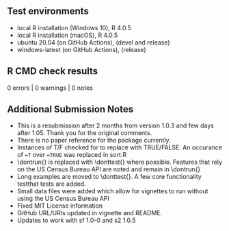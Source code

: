 ## Test environments
* local R installation (Windows 10), R 4.0.5
* local R installation (macOS), R 4.0.5
* ubuntu 20.04 (on GitHub Actions), (devel and release)
* windows-latest (on GitHub Actions), (release)

## R CMD check results

0 errors | 0 warnings | 0 notes


## Additional Submission Notes
* This is a resubmission after 2 months from version 1.0.3 and few days after 1.05. Thank you for the original comments.
* There is no paper reference for the package currently.
* Instances of T/F checked for to replace with TRUE/FALSE. An occurance of `=T` over `=TRUE` was replaced in sort.R
* \dontrun{} is replaced with \donttest{} where possible. Features that rely on the US Census Bureau API are noted and remain in \dontrun{}
* Long examples are moved to \donttest{}. A few core functionality testthat tests are added.
* Small data files were added which allow for vignettes to run without using the US Census Bureau API
* Fixed MIT License information
* GitHub URL/URIs updated in vignette and README.
* Updates to work with sf 1.0-0 and s2 1.0.5
